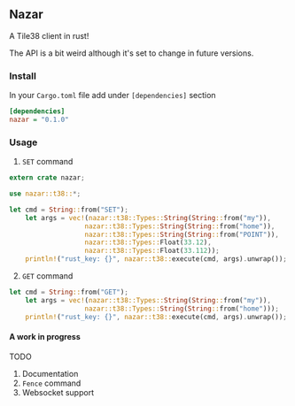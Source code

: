 ## Nazar

A Tile38 client in rust!

The API is a bit weird although it's set to change in future versions.

### Install

In your `Cargo.toml` file add under `[dependencies]` section


```ini
[dependencies]
nazar = "0.1.0"
```

### Usage 


1) `SET` command

```rust
extern crate nazar;

use nazar::t38::*;

let cmd = String::from("SET");
    let args = vec!(nazar::t38::Types::String(String::from("my")),
                   nazar::t38::Types::String(String::from("home")),
                   nazar::t38::Types::String(String::from("POINT")),
                   nazar::t38::Types::Float(33.12),
                   nazar::t38::Types::Float(33.112));
    println!("rust_key: {}", nazar::t38::execute(cmd, args).unwrap());
```

2) `GET` command

```rust
let cmd = String::from("GET");
    let args = vec!(nazar::t38::Types::String(String::from("my")),
                   nazar::t38::Types::String(String::from("home")));
    println!("rust_key: {}", nazar::t38::execute(cmd, args).unwrap());
```

####  A work in progress

TODO

1) Documentation
2) `Fence` command 
3) Websocket support